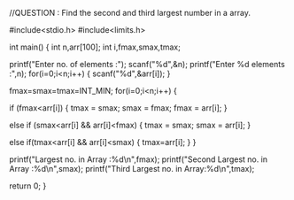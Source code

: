 //QUESTION : Find the second and third largest number in a array.

#include<stdio.h>
#include<limits.h>

int main()
{
 int n,arr[100];
 int i,fmax,smax,tmax;

 printf("Enter no. of elements :");
 scanf("%d",&n);
 printf("Enter %d elements :",n);
 for(i=0;i<n;i++)
 {
  scanf("%d",&arr[i]);
 }

 fmax=smax=tmax=INT_MIN;
 for(i=0;i<n;i++)
 {

  if (fmax<arr[i])
  {
    tmax = smax;
    smax = fmax;
    fmax = arr[i];
  }

  else if (smax<arr[i] && arr[i]<fmax)
  {
    tmax = smax;
    smax = arr[i];
  }

  else if(tmax<arr[i] && arr[i]<smax)
  {
    tmax=arr[i];
  }
 }

 printf("Largest no. in Array :%d\n",fmax);
 printf("Second Largest no. in Array :%d\n",smax);
 printf("Third Largest no. in Array:%d\n",tmax);

 return 0;
}
